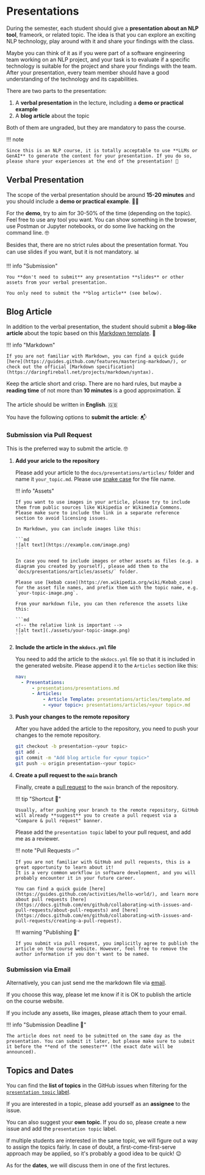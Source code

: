 # Presentations

During the semester, each student should give a **presentation about an NLP tool**, frameork, or related topic.
The idea is that you can explore an exciting NLP technology, play around with it and share your findings with the class.

Maybe you can think of it as if you were part of a software engineering team working on an NLP project, and your task is to evaluate if a specific technology is suitable for the project and share your findings with the team.
After your presentation, every team member should have a good understanding of the technology and its capabilities.

There are two parts to the presentation:

1. A **verbal presentation** in the lecture, including a **demo or practical example**
2. A **blog article** about the topic

Both of them are ungraded, but they are mandatory to pass the course.

!!! note

    Since this is an NLP course, it is totally acceptable to use **LLMs or GenAI** to generate the content for your presentation. If you do so, please share your experiences at the end of the presentation! 🤖

## Verbal Presentation

The scope of the verbal presentation should be around **15-20 minutes** and you should include a **demo or practical example**. 🧑‍🏫

For the **demo**, try to aim for 30-50% of the time (depending on the topic). Feel free to use any tool you want. You can show something in the browser, use Postman or Jupyter notebooks, or do some live hacking on the command line. 🤓

Besides that, there are no strict rules about the presentation format. You can use slides if you want, but it is not mandatory. 📊

!!! info "Submission"

    You **don't need to submit** any presentation **slides** or other assets from your verbal presentation.

    You only need to submit the **blog article** (see below).

## Blog Article

In addition to the verbal presentation, the student should submit a **blog-like article** about the topic based on this [Markdown template](https://github.com/pkeilbach/htwg-practical-nlp/blob/main/docs/presentations/articles/template.md). 📝

!!! info "Markdown"

    If you are not familiar with Markdown, you can find a quick guide [here](https://guides.github.com/features/mastering-markdown/), or check out the official [Markdown specification](https://daringfireball.net/projects/markdown/syntax).

Keep the article short and crisp. There are no hard rules, but maybe a **reading time** of not more than **10 minutes** is a good approximation. ⏳

The article should be written in **English**. :gb:

You have the following options to **submit the article**: 📬

### Submission via Pull Request

This is the preferred way to submit the article. 🤓

1.  **Add your aricle to the repository**

    Please add your article to the `docs/presentations/articles/` folder and name it `your_topic.md`. Please use [snake case](https://en.wikipedia.org/wiki/Snake_case) for the file name.

    !!! info "Assets"

        If you want to use images in your article, please try to include them from public sources like Wikipedia or Wikimedia Commons. Please make sure to include the link in a separate reference section to avoid licensing issues.

        In Markdown, you can include images like this:

        ```md
        ![alt text](https://example.com/image.png)
        ```

        In case you need to include images or other assets as files (e.g. a diagram you created by yourself), please add them to the `docs/presentations/articles/assets/` folder.

        Please use [kebab case](https://en.wikipedia.org/wiki/Kebab_case) for the asset file names, and prefix them with the topic name, e.g. `your-topic-image.png`.

        From your markdown file, you can then reference the assets like this:

        ```md
        <!-- the relative link is important -->
        ![alt text](./assets/your-topic-image.png)
        ```

2.  **Include the article in the `mkdocs.yml` file**

    You need to add the article to the `mkdocs.yml` file so that it is included in the generated website. Please append it to the `Articles` section like this:

    ```yaml
    nav:
      - Presentations:
          - presentations/presentations.md
          - Articles:
              - Article Template: presentations/articles/template.md
              - <your topic>: presentations/articles/<your topic>.md
    ```

3.  **Push your changes to the remote repository**

    After you have added the article to the repository, you need to push your changes to the remote repository.

    ```sh
    git checkout -b presentation-<your topic>
    git add .
    git commit -m "Add blog article for <your topic>"
    git push -u origin presentation-<your topic>
    ```

4.  **Create a pull request to the `main` branch**

    Finally, create a [pull request](https://github.com/pkeilbach/htwg-practical-nlp/pulls) to the `main` branch of the repository.

    !!! tip "Shortcut 💫"

        Usually, after pushing your branch to the remote repository, GitHub will already **suggest** you to create a pull request via a "Compare & pull request" banner.

    Please add the `presentation topic` label to your pull request, and add me as a reviewer.

    !!! note "Pull Requests ✅"

        If you are not familiar with GitHub and pull requests, this is a great opportunity to learn about it!
        It is a very common workflow in software development, and you will probably encounter it in your future career.

        You can find a quick guide [here](https://guides.github.com/activities/hello-world/), and learn more about pull requests [here](https://docs.github.com/en/github/collaborating-with-issues-and-pull-requests/about-pull-requests) and [here](https://docs.github.com/en/github/collaborating-with-issues-and-pull-requests/creating-a-pull-request).

    !!! warning "Publishing 📣"

        If you submit via pull request, you implicitly agree to publish the article on the course website. However, feel free to remove the author information if you don't want to be named.

### Submission via Email

Alternatively, you can just send me the markdown file via [email](mailto:pascal.keilbach@htwg-konstanz.de).

If you choose this way, please let me know if it is OK to publish the article on the course website.

If you include any assets, like images, please attach them to your email.

!!! info "Submission Deadline 📅"

    The article does not need to be submitted on the same day as the presentation. You can submit it later, but please make sure to submit it before the **end of the semester** (the exact date will be announced).

## Topics and Dates

You can find the **list of topics** in the GitHub issues when filtering for the [`presentation topic` label](https://github.com/pkeilbach/htwg-practical-nlp/issues?q=is%3Aissue+is%3Aopen+label%3A%22presentation+topic%22).

If you are interested in a topic, please add yourself as an **assignee** to the issue.

You can also suggest your **own topic**. If you do so, please create a new issue and add the `presentation topic` label.

If multiple students are interested in the same topic, we will figure out a way to assign the topics fairly.
In case of doubt, a first-come-first-serve approach may be applied, so it's probably a good idea to be quick! 😉

As for the **dates**, we will discuss them in one of the first lectures.
